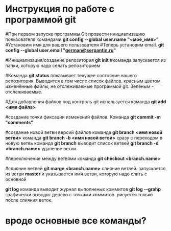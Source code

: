 # **Инструкция по работе с программой git**

#При первом запуске программы Git провести инициализацию пользователя командами
**git config --global user.name "<моё_имя>"**
#Установим имя для вашего пользователя
#Теперь установим email. 
**git config --global user.email "<german@serpantin.ru>"**

#Инициализация/создание репозитория
**git init**
#команда запускается из папки, которую надо селать репозиторием

#Команда **git status** показывает текущее состояние нашего репозитория. Выводится в том числе список файлов. красным цветом изменённые файлы, не отслеживаемые программой git. Зелёным - отслеживаемые.

#Для добавления файлов под контроль git используется команда **git add <имя файла>**

#создание точки фиксации изменений файлов. Команда **git commit -m "comments"**

#создание новой ветви версий файлов
команда **git branch <имя новой ветви>**
команда **git branch -b <имя новой ветви>** сразу с переходом в новую ветвь
команда **git branch** выводит список ветвей
**git branch -d <branch.name>** удаление ветки

#переключение между ветвями команда **git checkout <branch.name>**

#слияние ветвей **git marge <branch.name>** слияние ветвей. запускается из ветви **master** и указывается имя ветви, которую надо слить с основной

**git log** команда выводит журнал выполненых коммитов
**git log --grahp** графически выводит дерево с точками коммитов. рисуется только после слияния веток.
# вроде основные все команды?
